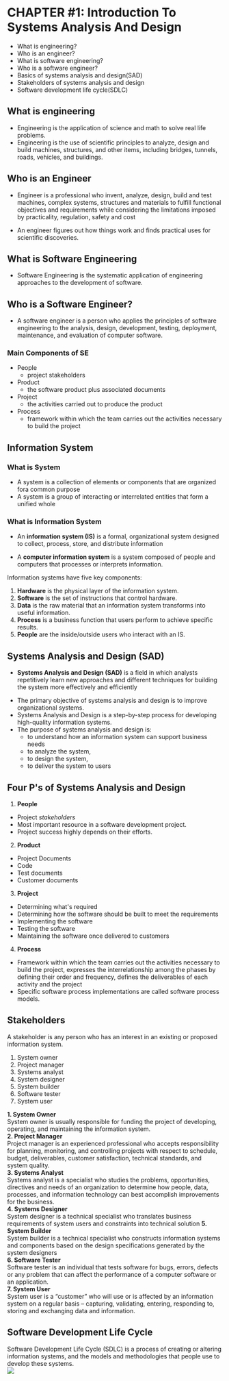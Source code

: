 # CHAPTER #1: Introduction To Systems Analysis And Design

- What is engineering?
- Who is an engineer?
- What is software engineering?
- Who is a software engineer?
- Basics of systems analysis and design(SAD)
- Stakeholders of systems analysis and design
- Software development life cycle(SDLC)

## What is engineering

- Engineering is the application of science and math to solve real life
  problems.
- Engineering is the use of scientific principles to analyze, design and
  build machines, structures, and other items, including bridges, tunnels,
  roads, vehicles, and buildings.

## Who is an Engineer

- Engineer is a professional who invent, analyze, design, build and
  test machines, complex systems, structures and materials to fulfill
  functional objectives and requirements while considering the
  limitations imposed by practicality, regulation, safety and
  cost

- An engineer figures out how things work and finds practical uses for
  scientific discoveries.

## What is Software Engineering

- Software Engineering is the systematic application of engineering
  approaches to the development of software.

## Who is a Software Engineer?

- A software engineer is a person who applies the principles of software
  engineering to the analysis, design, development, testing, deployment,
  maintenance, and evaluation of computer software.

### Main Components of SE

- People
  - project stakeholders
- Product
  - the software product plus associated documents
- Project
  - the activities carried out to produce the product
- Process
  - framework within which the team carries out the activities necessary to
    build the project

## Information System

### What is System

- A system is a collection of elements or components that are organized fora common purpose
- A system is a group of interacting or interrelated entities that form a unified whole

### What is Information System

- An **information system (IS)** is a formal, organizational system
  designed to collect, process, store, and distribute information

- A **computer information system** is a system composed of people and
  computers that processes or interprets information.

Information systems have five key components:

1. **Hardware** is the physical layer of the information system.
1. **Software** is the set of instructions that control hardware.
1. **Data** is the raw material that an information system transforms into useful
   information.
1. **Process** is a business function that users perform to achieve specific results.
1. **People** are the inside/outside users who interact with an IS.

## Systems Analysis and Design (SAD)

- **Systems Analysis and Design (SAD)** is a field in which analysts
  repetitively learn new approaches and different techniques for building
  the system more effectively and efficiently
* The primary objective of systems analysis and design is to improve
organizational systems.
* Systems Analysis and Design is a step-by-step process for developing
high-quality information systems.
* The purpose of systems analysis and design is:
  * to understand how an information system can support business needs
  * to analyze the system,
  * to design the system,
  * to deliver the system to users

## Four P's of Systems Analysis and Design

1. **People**  
  * Project *stakeholders*
  * Most important resource in a software development project.
  * Project success highly depends on their efforts.
2. **Product**
  * Project Documents
  * Code
  * Test documents
  * Customer documents
3. **Project**
  * Determining what's required
  * Determining how the software should be built to meet the requirements
  * Implementing the software
  * Testing the software
  * Maintaining the software once delivered to customers
4. **Process**
  * Framework within which the team carries out the activities necessary to
build the project, expresses the interrelationship among the phases by
defining their order and frequency, defines the deliverables of each activity
and the project
  * Specific software process implementations are called software process
models.

## Stakeholders
A stakeholder is any person who has an interest in an existing or
proposed information system.  
1.  System owner
1.  Project manager
1.  Systems analyst
1.  System designer
1.  System builder
1.  Software tester
1.  System user

**1. System Owner**  
System owner is usually responsible for funding the project of
developing, operating, and maintaining the information system.  
**2. Project Manager**  
Project manager is an experienced professional who accepts
responsibility for planning, monitoring, and controlling projects with
respect to schedule, budget, deliverables, customer satisfaction,
technical standards, and system quality.  
**3. Systems Analyst**  
Systems analyst is a specialist who studies the problems,
opportunities, directives and needs of an organization to determine
how people, data, processes, and information technology can best
accomplish improvements for the business.  
**4. Systems Designer**  
System designer is a technical specialist who translates business
requirements of system users and constraints into technical solution
**5. System Builder**  
System builder is a technical specialist who constructs information
systems and components based on the design specifications generated
by the system designers  
**6. Software Tester**  
Software tester is an individual that tests software for bugs, errors,
defects or any problem that can affect the performance of a computer
software or an application.  
**7. System User**  
System user is a “customer” who will use or is affected by an
information system on a regular basis – capturing, validating, entering,
responding to, storing and exchanging data and information.

## Software Development Life Cycle  
Software Development Life Cycle (SDLC) is a process of creating or
altering information systems, and the models and methodologies that
people use to develop these systems.  
![](https://bigwater.consulting/wp-content/uploads/2019/04/SDLC_BWC.png)
